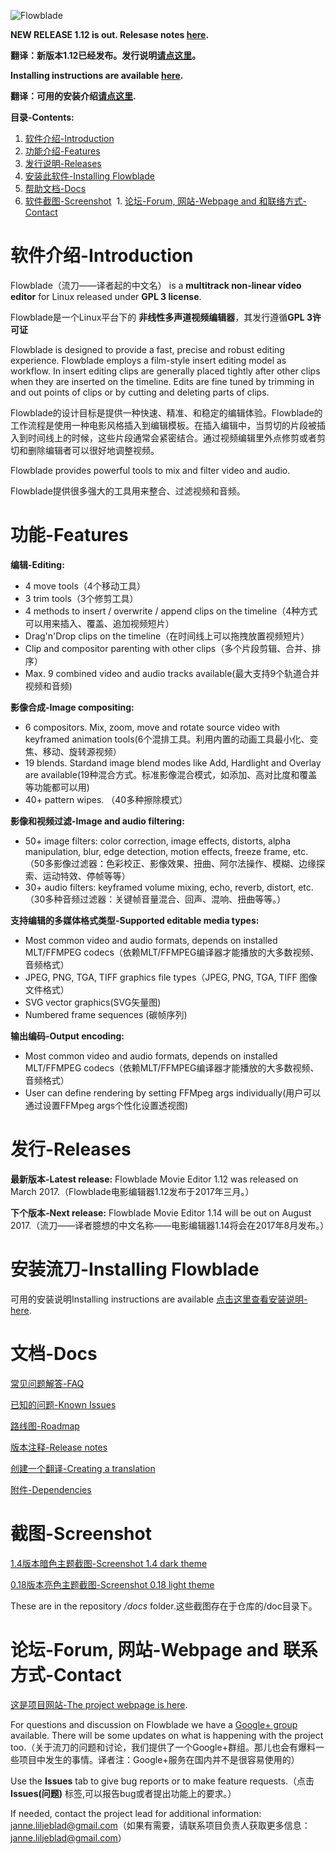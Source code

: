 
![Flowblade](flowblade-trunk/Flowblade/res/img/header_text.png "Flowblade")

**NEW RELEASE 1.12 is out. Relesase notes [here](./flowblade-trunk/docs/RELEASE_NOTES.md).**

**翻译：新版本1.12已经发布。发行说明[请点这里](./flowblade-trunk/docs/RELEASE_NOTES.md)。**

**Installing instructions are available [here](./flowblade-trunk/docs/INSTALLING.md).**

**翻译：可用的安装介绍[请点这里](./flowblade-trunk/docs/INSTALLING.md).**

**目录-Contents:**
  1. [软件介绍-Introduction](https://github.com/jliljebl/flowblade#introduction)
  1. [功能介绍-Features](https://github.com/jliljebl/flowblade#features)
  1. [发行说明-Releases](https://github.com/jliljebl/flowblade#releases)
  1. [安装此软件-Installing Flowblade](https://github.com/jliljebl/flowblade#installing-flowblade)
  1. [帮助文档-Docs](https://github.com/jliljebl/flowblade#docs)
  1. [软件截图-Screenshot](https://github.com/jliljebl/flowblade#screenshot)
  1. [论坛-Forum, 网站-Webpage and 和联络方式-Contact](https://github.com/jliljebl/flowblade#forum-webpage-and-contact)

# 软件介绍-Introduction

Flowblade（流刀——译者起的中文名） is a **multitrack non-linear video editor** for Linux released under **GPL 3 license**.

Flowblade是一个Linux平台下的 **非线性多声道视频编辑器**，其发行遵循**GPL 3许可证**

Flowblade is designed to provide a fast, precise and robust editing experience. Flowblade employs a film-style insert editing model as workflow. In insert editing clips are generally placed tightly after other clips when they are inserted on the timeline. Edits are fine tuned by trimming in and out points of clips or by cutting and deleting parts of clips.

Flowblade的设计目标是提供一种快速、精准、和稳定的编辑体验。Flowblade的工作流程是使用一种电影风格插入到编辑模板。在插入编辑中，当剪切的片段被插入到时间线上的时候，这些片段通常会紧密结合。通过视频编辑里外点修剪或者剪切和删除编辑者可以很好地调整视频。

Flowblade provides powerful tools to mix and filter video and audio.

Flowblade提供很多强大的工具用来整合、过滤视频和音频。

# 功能-Features
**编辑-Editing:**

  * 4 move tools（4个移动工具）
  * 3 trim tools（3个修剪工具）
  * 4 methods to insert / overwrite / append clips on the timeline（4种方式可以用来插入、覆盖、追加视频短片）
  * Drag'n'Drop clips on the timeline（在时间线上可以拖拽放置视频短片）
  * Clip and compositor parenting with other clips（多个片段剪辑、合并、排序）
  * Max. 9 combined video and audio tracks available(最大支持9个轨道合并视频和音频)

**影像合成-Image compositing:**

  * 6 compositors. Mix, zoom, move and rotate source video with keyframed animation tools(6个混排工具。利用内置的动画工具最小化、变焦、移动、旋转源视频）
  * 19 blends. Stardand image blend modes like Add, Hardlight and Overlay are available(19种混合方式。标准影像混合模式，如添加、高对比度和覆盖等功能都可以用)
  * 40+ pattern wipes. （40多种擦除模式）

**影像和视频过滤-Image and audio filtering:**

  * 50+ image filters: color correction, image effects, distorts, alpha manipulation, blur, edge detection, motion effects, freeze frame, etc.（50多影像过滤器：色彩校正、影像效果、扭曲、阿尔法操作、模糊、边缘探索、运动特效、停帧等等）
  * 30+ audio filters: keyframed volume mixing, echo, reverb, distort, etc.（30多种音频过滤器：关键帧音量混合、回声、混响、扭曲等等。）

**支持编辑的多媒体格式类型-Supported editable media types:**

  * Most common video and audio formats, depends on installed MLT/FFMPEG codecs（依赖MLT/FFMPEG编译器才能播放的大多数视频、音频格式）
  * JPEG, PNG, TGA, TIFF graphics file types（JPEG, PNG, TGA, TIFF 图像文件格式）
  * SVG vector graphics(SVG矢量图)
  * Numbered frame sequences (碳帧序列)

**输出编码-Output encoding:**

  * Most common video and audio formats, depends on installed MLT/FFMPEG codecs（依赖MLT/FFMPEG编译器才能播放的大多数视频、音频格式）
  * User can define rendering by setting FFMpeg args individually(用户可以通过设置FFMpeg args个性化设置透视图)
        
# 发行-Releases

**最新版本-Latest release:** Flowblade Movie Editor 1.12 was released on March 2017.（Flowblade电影编辑器1.12发布于2017年三月。）

**下个版本-Next release:** Flowblade Movie Editor 1.14 will be out on August 2017.（流刀——译者臆想的中文名称——电影编辑器1.14将会在2017年8月发布。）

# 安装流刀-Installing Flowblade

可用的安装说明Installing instructions are available [点击这里查看安装说明-here](./flowblade-trunk/docs/INSTALLING.md).

# 文档-Docs

[常见问题解答-FAQ](./flowblade-trunk/docs/FAQ.md)

[已知的问题-Known Issues](./flowblade-trunk/docs/KNOWN_ISSUES.md)

[路线图-Roadmap](./flowblade-trunk/docs/ROADMAP.md)

[版本注释-Release notes](./flowblade-trunk/docs/RELEASE_NOTES.md)

[创建一个翻译-Creating a translation](./flowblade-trunk/docs/CREATING_TRANSLATION.md)

[附件-Dependencies](./flowblade-trunk/docs/DEPENDENCIES.md)



# 截图-Screenshot

[1.4版本暗色主题截图-Screenshot 1.4 dark theme](./flowblade-trunk/docs/Screenshot-1-4-dark.png)

[0.18版本亮色主题截图-Screenshot 0.18 light theme](./flowblade-trunk/docs/Screenshot-0-18.png)

These are in the repository */docs* folder.这些截图存在于仓库的/doc目录下。


# 论坛-Forum, 网站-Webpage and 联系方式-Contact

[这是项目网站-The project webpage is here](http://jliljebl.github.io/flowblade/). 

For questions and discussion on Flowblade we have a [Google+ group](https://plus.google.com/u/0/communities/103860400113389238474) available. There will be some updates on what is happening with the project too.（关于流刀的问题和讨论，我们提供了一个Google+群组。那儿也会有爆料一些项目中发生的事情。译者注：Google+服务在国内并不是很容易使用的）

Use the **Issues** tab to give bug reports or to make feature requests.（点击 **Issues(问题)** 标签,可以报告bug或者提出功能上的要求。）

If needed, contact the project lead for additional information: janne.liljeblad@gmail.com（如果有需要，请联系项目负责人获取更多信息：janne.liljeblad@gmail.com）

